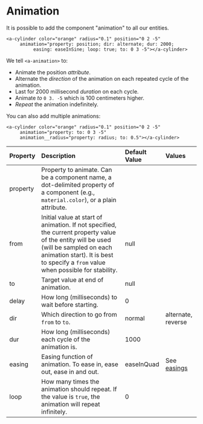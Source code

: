# Animation

It is possible to add the component "animation" to all our entities.

```markup
<a-cylinder color="orange" radius="0.1" position="0 2 -5"
     animation="property: position; dir: alternate; dur: 2000;
          easing: easeInSine; loop: true; to: 0 3 -5"></a-cylinder>
```

We tell `<a-animation>` to:

* Animate the position _attribute_.
* Alternate the _direction_ of the animation on each repeated cycle of the animation.
* Last for 2000 millisecond _duration_ on each cycle.
* Animate _to_ `0 3. -5` which is 100 centimeters higher.
* _Repeat_ the animation indefinitely.

You can also add multiple animations:

```markup
<a-cylinder color="orange" radius="0.1" position="0 2 -5"
     animation="property: to: 0 3 -5"
     animation__radius="property: radius; to: 0.5"></a-cylinder>
```

| Property | Description | Default Value | Values |
| :--- | :--- | :--- | :--- |
| property | Property to animate. Can be a component name, a dot-delimited property of a component \(e.g., `material.color`\), or a plain attribute. |  |  |
| from | Initial value at start of animation. If not specified, the current property value of the entity will be used \(will be sampled on each animation start\). It is best to specify a `from` value when possible for stability. | null |  |
| to | Target value at end of animation. | null |  |
| delay | How long \(milliseconds\) to wait before starting. | 0 |  |
| dir | Which direction to go from `from` to `to`. | normal | alternate, reverse |
| dur | How long \(milliseconds\) each cycle of the animation is. | 1000 |  |
| easing | Easing function of animation. To ease in, ease out, ease in and out. | easeInQuad | See [easings](https://www.npmjs.com/package/aframe-animation-component#easings) |
| loop | How many times the animation should repeat. If the value is `true`, the animation will repeat infinitely. | 0 |  |

